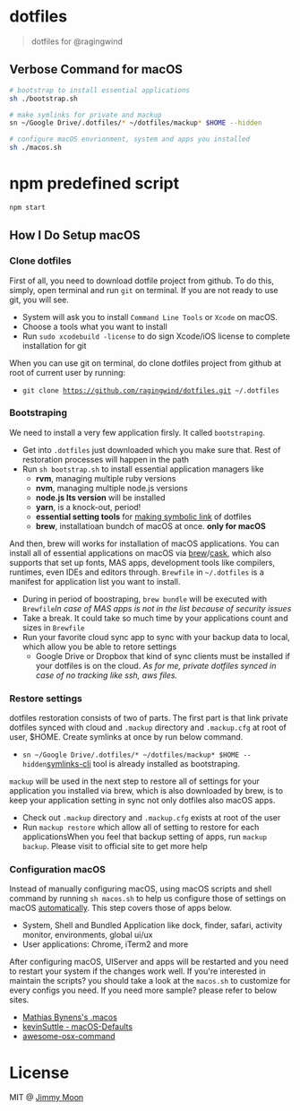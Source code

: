 # dotfiles

> dotfiles for @ragingwind

## Verbose Command for macOS

```sh
# bootstrap to install essential applications
sh ./bootstrap.sh

# make symlinks for private and mackup
sn ~/Google Drive/.dotfiles/* ~/dotfiles/mackup* $HOME --hidden

# configure macOS envrionment, system and apps you installed
sh ./macos.sh
```

# npm predefined script

```sh
npm start
```

## How I Do Setup macOS

### Clone dotfiles

First of all, you need to download dotfile project from github. To do this, simply, open terminal and run `git` on terminal. If you are not ready to use git, you will see.

- System will ask you to install `Command Line Tools` or `Xcode` on macOS.
- Choose a tools what you want to install
- Run `sudo xcodebuild -license` to do sign Xcode/iOS license to complete installation for git

When you can use git on terminal, do clone dotfiles project from github at root of current user by running:

- `git clone `[`https://github.com/ragingwind/dotfiles.git`](https://github.com/ragingwind/dotfiles.git)` ~/.dotfiles`

### Bootstraping

We need to install a very few application firsly. It called `bootstraping`.

- Get into `.dotfiles` just downloaded which you make sure that. Rest of restoration processes will happen in the path
- Run `sh bootstrap.sh` to install essential application managers like
  - **rvm**, managing multiple ruby versions
  - **nvm**, managing multiple node.js versions
  - **node.js lts version** will be installed
  - **yarn**, is a knock-out, period!
  - **essential setting tools** for [making symbolic link](https://www.npmjs.com/package/@moonandyou/symlinks-cli) of dotfiles
  - **brew**, installatioan bundch of macOS at once. **only for macOS**

And then, brew will works for installation of macOS applications. You can install all of essential applications on macOS via [brew](https://brew.sh/)/[cask](https://caskroom.github.io/), which also supports that set up fonts, MAS apps, development tools like compilers, runtimes, even IDEs and editors through. `Brewfile` in `~/.dotfiles` is a manifest for application list you want to install.

- During in period of boostraping, `brew bundle` will be executed with` Brewfile`*In case of MAS apps is not in the list because of security issues*
- Take a break. It could take so much time by your applications count and sizes in `Brewfile`
- Run your favorite cloud sync app to sync with your backup data to local,  which allow you be able to retore settings
  - Google Drive or Dropbox that kind of sync clients must be installed if your dotfiles is on the cloud. *As for me, private dotfiles synced in case of no tracking like ssh, aws files.*

### Restore settings

dotfiles restoration consists of two of parts. The first part is that link private dotfiles synced with cloud and `.mackup` directory and `.mackup.cfg` at root of user, $HOME. Create symlinks at once by run below command.

- `sn ~/Google Drive/.dotfiles/* ~/dotfiles/mackup* $HOME --hidden`[symlinks-cli](https://www.npmjs.com/package/@moonandyou/symlinks-cli) tool is already installed as bootstraping. 

`mackup` will be used in the next step to restore all of settings for your application you installed via brew, which is also downloaded by brew, is to keep your application setting in sync not only dotfiles also macOS apps.

- Check out `.mackup` directory and `.mackup.cfg` exists at root of the user
- Run `mackup restore` which allow all of setting to restore for each applicationsWhen you feel that backup setting of apps, run `mackup backup`. Please visit to official site to get more help

### Configuration macOS

Instead of manually configuring macOS, using macOS scripts and shell command by running `sh macos.sh` to help us configure those of settings on macOS [automatically](https://mths.be/macos). This step covers those of apps below.

- System, Shell and Bundled Application like dock, finder, safari, activity monitor, environments, global ui/ux
- User applications: Chrome, iTerm2 and more

After configuring macOS, UIServer and apps will be restarted and you need to restart your system if the changes work well. If you're interested in maintain the scripts? you should take a look at the `macos.sh` to customize for every configs you need. If you need more sample? please refer to below sites.

- [Mathias Bynens's .macos](https://mths.be/macos)
- [kevinSuttle - macOS-Defaults](https://goo.gl/cjbYbJ)
- [awesome-osx-command](https://github.com/herrbischoff/awesome-osx-command-linehttps://github.com/herrbischoff/awesome-osx-command-line)

# License

MIT @ [Jimmy Moon](http://ragingwind.me)
